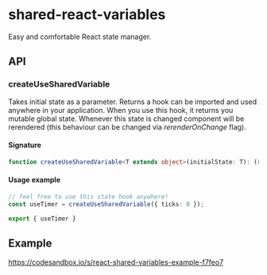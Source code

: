 # shared-react-variables

Easy and comfortable React state manager.

## API

### **createUseSharedVariable**
Takes initial state as a parameter. Returns a hook can be imported and used anywhere in your application. When you use this hook, it returns you mutable global state. Whenever this state is changed component will be rerendered (this behaviour can be changed via *rerenderOnChange* flag).

#### Signature
```ts
function createUseSharedVariable<T extends object>(initialState: T): (rerenderOnChange?: boolean) => T
```

#### Usage example
```ts
// feel free to use this state hook anywhere!
const useTimer = createUseSharedVariable({ ticks: 0 });

export { useTimer }
```

## Example

https://codesandbox.io/s/react-shared-variables-example-f7feo7